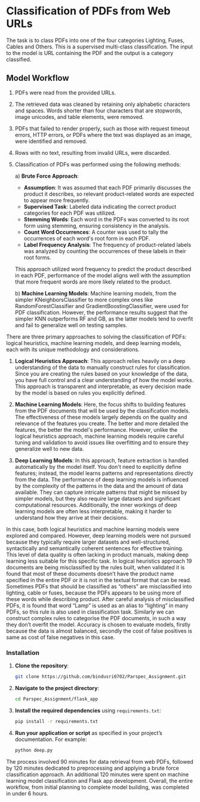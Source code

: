 # Classification of PDFs from Web URLs


The task is to class PDFs into one of the four categories Lighting, Fuses, Cables and Others. This is a supervised multi-class classification. The input to the model is URL containing the PDF and the output is a category classified.

## Model Workflow

1. PDFs were read from the provided URLs.
2. The retrieved data was cleaned by retaining only alphabetic characters and spaces. Words shorter than four characters that are stopwords, image unicodes, and table elements, were removed.
3. PDFs that failed to render properly, such as those with request timeout errors, HTTP errors, or PDFs where the text was displayed as an image, were identified and removed.
4. Rows with no text, resulting from invalid URLs, were discarded.
5. Classification of PDFs was performed using the following methods:

   a) **Brute Force Approach**:
   - **Assumption**: It was assumed that each PDF primarily discusses the product it describes, so relevant product-related words are expected to appear more frequently.
   - **Supervised Task**: Labeled data indicating the correct product categories for each PDF was utilized.
   - **Stemming Words**: Each word in the PDFs was converted to its root form using stemming, ensuring consistency in the analysis.
   - **Count Word Occurrences**: A counter was used to tally the occurrences of each word's root form in each PDF.
   - **Label Frequency Analysis**: The frequency of product-related labels was analyzed by counting the occurrences of these labels in their root forms.

   This approach utilized word frequency to predict the product described in each PDF, performance of the model aligns well with the assumption that more frequent words are 
   more likely related to the product.

   b) **Machine Learning Models**:
      Machine learning models, from the simpler KNeighborsClassifier to more complex ones like RandomForestClassifier and GradientBoostingClassifier, were used for PDF 
      classification. However, the performance results suggest that the simpler KNN outperforms RF and GB, as the latter models tend to overfit and fail to generalize well 
      on testing samples.
   
There are three primary approaches to solving the classification of PDFs: logical heuristics, machine learning models, and deep learning models, each with its unique 
methodology and considerations.

1. **Logical Heuristics Approach**: This approach relies heavily on a deep understanding of the data to manually construct rules for classification. Since you are creating the rules based on your knowledge of the data, you have full control and a clear understanding of how the model works. This approach is transparent and interpretable, as every decision made by the model is based on rules you explicitly defined.

2. **Machine Learning Models**: Here, the focus shifts to building features from the PDF documents that will be used by the classification models. The effectiveness of these models largely depends on the quality and relevance of the features you create. The better and more detailed the features, the better the model's performance. However, unlike the logical heuristics approach, machine learning models require careful tuning and validation to avoid issues like overfitting and to ensure they generalize well to new data.

3. **Deep Learning Models**: In this approach, feature extraction is handled automatically by the model itself. You don't need to explicitly define features; instead, the model learns patterns and representations directly from the data. The performance of deep learning models is influenced by the complexity of the patterns in the data and the amount of data available. They can capture intricate patterns that might be missed by simpler models, but they also require large datasets and significant computational resources. Additionally, the inner workings of deep learning models are often less interpretable, making it harder to understand how they arrive at their decisions.

In this case, both logical heuristics and machine learning models were explored and compared. However, deep learning models were not pursued because they typically require larger datasets and well-structured, syntactically and semantically coherent sentences for effective training. This level of data quality is often lacking in product manuals, making deep learning less suitable for this specific task.
In logical heuristics approach 19 documents are being misclassified by the rules built, when validated it is found that most of these documents doesn’t have the product name specified in the entire PDF or it is not in the textual format that can be read. Sometimes PDFs that should be classified as “others” are misclassified into lighting, cable or fuses, because the PDFs appears to be using more of these words while describing product.
After careful analysis of misclassified PDFs, it is found that word “Lamp” is used as an alias to “lighting” in many PDFs, so this rule is also used in classification task. Similarly we can construct complex rules to categorise the PDF documents, in such a way they don’t overfit the model.
Accuracy is chosen to evaluate models, firstly because the data is almost balanced, secondly the cost of false positives is same as cost of false negatives in this case.

### Installation

1. **Clone the repository**: 
   ```bash
   git clone https://github.com/bindusri0702/Parspec_Assignment.git
   ```

2. **Navigate to the project directory**:
   ```bash
   cd Parspec_Assignment/flask_app
   ```

3. **Install the required dependencies** using `requirements.txt`:
   ```bash
   pip install -r requirements.txt
   ```

4. **Run your application or script** as specified in your project’s documentation. For example:
   ```bash
   python deep.py
   ```



The process involved 90 minutes for data retrieval from web PDFs, followed by 120 minutes dedicated to preprocessing and applying a brute force classification approach. An additional 120 minutes were spent on machine learning model classification and Flask app development. Overall, the entire workflow, from initial planning to complete model building, was completed in under 6 hours.






